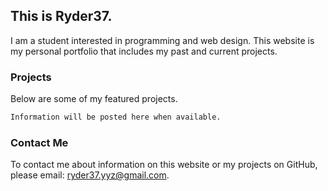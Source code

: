 ## This is Ryder37.

I am a student interested in programming and web design. This website is my personal portfolio that includes my past and current projects.

### Projects

Below are some of my featured projects.

```markdown
Information will be posted here when available.
```

### Contact Me

To contact me about information on this website or my projects on GitHub, please email: ryder37.yyz@gmail.com.
